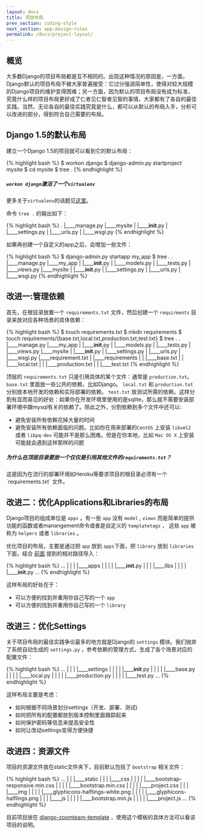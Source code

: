 ```yaml
---
layout: docs
title: 项目布局
prev_section: coding-style
next_section: app-design-rules
permalink: /docs/project-layout/
---
```


## 概览

大多数Django的项目布局都是互不相同的。出现这种情况的原因是，一方面，Django默认的项目布局不被大家普遍接受：它过分强调简单性，使得对较大规模的Django项目的维护变得困难；另一方面，因为默认的项目布局没有成为标准，究竟什么样的项目布局更好成了仁者见仁智者见智的事情，大家都有了各自的最佳实践。当然，无论各自的最佳实践究竟是什么，都可以从默认的布局入手，分析可以改进的部分，得到符合自己需要的布局。

## Django 1.5的默认布局

建立一个Django 1.5的项目就可以看到它的默认布局：

{% highlight bash %}
$ workon django
$ django-admin.py startproject mysite
$ cd mysite
$ tree .
{% endhighlight %}

<div class="note">
  <h5><code>workon django</code>激活了一个<code>virtualenv</code></h5>
  <p>
    更多关于<code>virtualenv</code>的话题见<a href="#">这里</a>。
  </p>
</div>

命令 `tree .` 的输出如下：

{% highlight bash %}
.
|____manage.py
|____mysite
| |______init__.py
| |____settings.py
| |____urls.py
| |____wsgi.py
{% endhighlight %}

如果再创建一个自定义的app之后，会增加一些文件：

{% highlight bash %}
$ django-admin.py startapp my_app
$ tree .
.
|____manage.py
|____my_app
| |______init__.py
| |____models.py
| |____tests.py
| |____views.py
|____mysite
| |______init__.py
| |____settings.py
| |____urls.py
| |____wsgi.py
{% endhighlight %}

## 改进一:管理依赖

首先，在根目录放置一个 `requirements.txt` 文件，然后创建一个 `requirments` 目录来放对应各种场景的具体依赖：

{% highlight bash %}
$ touch requirements.txt
$ mkdir requirements
$ touch requirements/{base.txt,local.txt,production.txt,test.txt}
$ tree .
.
|____manage.py
|____my_app
| |______init__.py
| |____models.py
| |____tests.py
| |____views.py
|____mysite
| |______init__.py
| |____settings.py
| |____urls.py
| |____wsgi.py
|____requirement.txt
| |____requirements
| | |____base.txt
| | |____local.txt
| | |____production.txt
| | |____test.txt
{% endhighlight %}

顶层的 `requirements.txt` 只是引用具体的某个文件：通常是 `production.txt`。 `base.txt` 里面放一些公共的依赖，比如Django。 `local.txt` 和 `production.txt` 分别放本地开发的依赖和实际部署的依赖。 `test.txt` 放测试所需的依赖。这样分割有显而易见的好处：如果你在开发环境里使用的是sqlite，那么就不需要安装部署环境中跟mysql有关的依赖了。除此之外，分割依赖到多个文件中还可以:

<ul>
<li>避免安装所有依赖花掉大量的时间</li>
<li>避免安装所有依赖面临的问题。比如你在用来部署的<code>CentOS</code> 上安装 <code>libxml2</code> 或者 <code>libpq-dev</code> 可能并不是那么困难。但是在你本地，比如 <code>Mac OS X</code> 上安装可能就会遇到这样那样的问题</li>
</ul>

<div class="note">
  <h5>为什么在顶层目录要放一个仅仅是引用其他文件的<code>requirements.txt</code>？</h5>
  <p>
    这是因为在流行的部署环境如Heroku等要求项目的根目录必须有一个 `requirements.txt` 文件。
  </p>
</div>

## 改进二：优化Applications和Libraries的布局

Django项目的组成单位是 `apps` 。有一些 `app` 没有 `model` , `views` 而是简单的提供功能的函数或者manangement命令或者是自定义的 `templatetags` ， 这些 `app` 被称为 `helpers` 或者 `libraries` 。

优化项目的布局，主要是通过把 `app` 放到 `apps`下面，把 `library` 放到 `libraries` 下面，结合 [前面](/docs/coding-style/) 提到的相对路径导入：

{% highlight bash %}
...
| | | |____apps
| | | | |______init__.py
| | | |____libs
| | | | |______init__.py
...
{% endhighlight %}

这样布局的好处在于：

- 可以方便的找到并重用你自己写的一个 `app`
- 可以方便的找到并重用你自己写的一个 `library`

## 改进三：优化Settings

关于项目布局的最佳实践争论最多的地方就是Django的 `settings` 模块。我们抛弃了系统自动生成的 `settings.py` ，参考依赖的管理方式，生成了各个场景对应的配置文件：

{% highlight bash %}
...
| | | |____settings
| | | | |______init__.py
| | | | |____base.py
| | | | |____local.py
| | | | |____production.py
| | | | |____test.py
...
{% endhighlight %}

这样布局主要是考虑：
<ul>
<li>如何根据不同场景划分settings（开发、部署、测试)</li>
<li>如何把所有的配置都放到版本控制里面跟踪起来</li>
<li>如何保护密码等信息来提高安全性</li>
<li>如何让改动settings变得方便快捷</li>
</ul>

## 改进四：资源文件

项目的资源文件放在static文件夹下，目前默认包括了 `bootstrap` 相关文件：

{% highlight bash %}
...
| | |____static
| | | |____css
| | | | |____bootstrap-responsive.min.css
| | | | |____bootstrap.min.css
| | | | |____project.css
| | | |____img
| | | | |____glyphicons-halflings-white.png
| | | | |____glyphicons-halflings.png
| | | |____js
| | | | |____bootstrap.min.js
| | | | |____project.js
...
{% endhighlight %}

目前项目放在 [django-zoomteam-template](http://gitlab.zoomteam.cn/django-zoomteam-template) ，使用这个模板的具体方法可以看该项目的说明。

